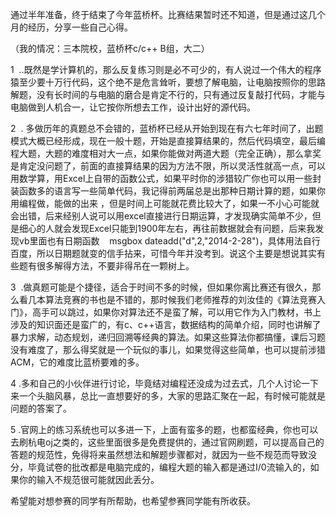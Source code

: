 ﻿通过半年准备，终于结束了今年蓝桥杯。比赛结果暂时还不知道，但是通过这几个月的经历，分享一些自己心得。

（我的情况：三本院校，蓝桥杯c/c++ B组，大二）



1  ..既然是学计算机的，那么反复练习则是必不可少的，有人说过一个伟大的程序猿至少要十万行代码，这个绝不是危言耸听，要想了解电脑，让电脑按照你的思路解题，没有长时间的与电脑的磨合是肯定不行的，只有通过反复敲打代码，才能与电脑做到人机合一，让它按你所想去工作，设计出好的源代码。

2  . 多做历年的真题总不会错的，蓝桥杯已经从开始到现在有六七年时间了，出题模式大概已经形成，现在一般十题，开始是直接算结果的，然后代码填空，最后编程大题，大题的难度相对大一点，如果你能做对两道大题（完全正确），那么拿奖是肯定没问题了，前面的直接算结果的因为方法不限，所以灵活性就高一点，可以用数学算，用Excel上自带的函数公式，如果平时你的涉猎较广你也可以用一些封装函数多的语言写一些简单代码，我记得前两届总是出那种日期计算的题，如果你用编程做，能做的出来 ，但是时间上可能就花费比较大了，如果一不小心可能就会出错，后来经别人说可以用excel直接进行日期运算，才发现确实简单不少，但是细心的人就会发现Excel只能到1900年左右，再往前数据就会有问题，后来我发现vb里面也有日期函数    msgbox dateadd("d",2,"2014-2-28")，具体用法自行百度，所以日期题就变的信手拈来，可惜今年并没考到。说这个主要是想说其实有些题有很多解得方法，不要非得吊在一颗树上。

3  .做真题可能是个捷径，适合于时间不多的时候，但如果你离比赛还有很久，那么看几本算法竞赛的书也是不错的，那时候我们老师推荐的刘汝佳的《算法竞赛入门》，高手可以跳过，如果你对算法还不是蛮了解，可以用它作为入门教材，书上涉及的知识面还是蛮广的，有c、c++语言，数据结构的简单介绍，同时也讲解了暴力求解，动态规划，递归回溯等经典的算法。如果这些算法你都搞懂，课后习题没有难度了，那么得奖就是一个玩似的事儿，如果觉得这些简单，也可以提前涉猎ACM，它的难度比蓝桥要难的多。

4 .多和自己的小伙伴进行讨论，毕竟结对编程还没成为过去式，几个人讨论一下来一个头脑风暴，总比一直想要好的多，大家的思路汇聚在一起，有时候可能就是问题的答案了。

5 .官网上的练习系统也可以多进一下，上面有蛮多的题，也都蛮经典，你也可以去刷杭电oj之类的，这些里面很多是免费提供的，通过官网刷题，可以提高自己的答题的规范性，免得将来虽然想法和解题步骤都对，就因为一些不规范而导致没分，毕竟试卷的批改都是电脑完成的，编程大题的输入都是通过I/0流输入的，如果你的输入不规范很可能就因此丢分。

希望能对想参赛的同学有所帮助，也希望参赛同学能有所收获。